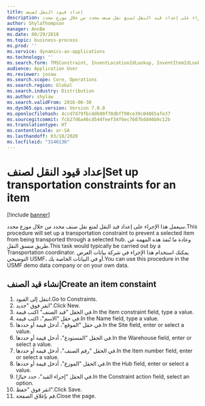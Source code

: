 ```yaml
---
title: إعداد قيود النقل لصنف
description: سيعمل هذا الإجراء على إعداد قيد النقل لمنع نقل صنف محدد من خلال موزع محدد.
author: ShylaThompson
manager: AnnBe
ms.date: 08/29/2018
ms.topic: business-process
ms.prod: ''
ms.service: dynamics-ax-applications
ms.technology: ''
ms.search.form: TMSConstraint, InventLocationIdLookup, InventItemIdLookupSimple
audience: Application User
ms.reviewer: josaw
ms.search.scope: Core, Operations
ms.search.region: Global
ms.search.industry: Distribution
ms.author: shylaw
ms.search.validFrom: 2016-06-30
ms.dyn365.ops.version: Version 7.0.0
ms.openlocfilehash: 4ccd7d79fbcdd600f78dbff98ce39c04865afe37
ms.sourcegitcommit: fcb27d6a46cd544feef34f6ec7607bdd46b0c12b
ms.translationtype: HT
ms.contentlocale: ar-SA
ms.lasthandoff: 03/18/2020
ms.locfileid: "3146136"
---
```

# <a name="set-up-transportation-constraints-for-an-item"></a><span data-ttu-id="5a2ca-103">إعداد قيود النقل لصنف</span><span class="sxs-lookup"><span data-stu-id="5a2ca-103">Set up transportation constraints for an item</span></span>

[!include [banner](../../includes/banner.md)]

<span data-ttu-id="5a2ca-104">سيعمل هذا الإجراء على إعداد قيد النقل لمنع نقل صنف محدد من خلال موزع محدد.</span><span class="sxs-lookup"><span data-stu-id="5a2ca-104">This procedure will set up a transportation constraint to prevent a selected item from being transported through a selected hub.</span></span> <span data-ttu-id="5a2ca-105">وعادة ما تُنفذ هذه المهمة عن طريق منسق النقل.</span><span class="sxs-lookup"><span data-stu-id="5a2ca-105">This task would typically be carried out by a Transportation coordinator.</span></span> <span data-ttu-id="5a2ca-106">يمكنك استخدام هذا الإجراء في شركة بيانات العرض التوضيحي USMF، أو في البيانات الخاصة بك.</span><span class="sxs-lookup"><span data-stu-id="5a2ca-106">You can use this procedure in the USMF demo data company or on your own data.</span></span>


## <a name="create-an-item-constaint"></a><span data-ttu-id="5a2ca-107">إنشاء قيد الصنف</span><span class="sxs-lookup"><span data-stu-id="5a2ca-107">Create an item constaint</span></span>
1. <span data-ttu-id="5a2ca-108">انتقل إلى القيود.</span><span class="sxs-lookup"><span data-stu-id="5a2ca-108">Go to Constraints.</span></span>
2. <span data-ttu-id="5a2ca-109">انقر فوق "جديد".</span><span class="sxs-lookup"><span data-stu-id="5a2ca-109">Click New.</span></span>
3. <span data-ttu-id="5a2ca-110">في الحقل "قيد الصنف" اكتب قيمة.</span><span class="sxs-lookup"><span data-stu-id="5a2ca-110">In the Item constraint field, type a value.</span></span>
4. <span data-ttu-id="5a2ca-111">في حقل "الاسم"، اكتب قيمة.</span><span class="sxs-lookup"><span data-stu-id="5a2ca-111">In the Name field, type a value.</span></span>
5. <span data-ttu-id="5a2ca-112">في حقل "الموقع"، أدخل قيمة أو حددها.</span><span class="sxs-lookup"><span data-stu-id="5a2ca-112">In the Site field, enter or select a value.</span></span>
6. <span data-ttu-id="5a2ca-113">في الحقل "المستودع"، أدخل قيمة أو حددها.</span><span class="sxs-lookup"><span data-stu-id="5a2ca-113">In the Warehouse field, enter or select a value.</span></span>
7. <span data-ttu-id="5a2ca-114">في الحقل "رقم الصنف"، أدخل قيمة أو حددها.</span><span class="sxs-lookup"><span data-stu-id="5a2ca-114">In the Item number field, enter or select a value.</span></span>
8. <span data-ttu-id="5a2ca-115">في الحقل "الموزع"، أدخل قيمة أو حددها.</span><span class="sxs-lookup"><span data-stu-id="5a2ca-115">In the Hub field, enter or select a value.</span></span>
9. <span data-ttu-id="5a2ca-116">في الحقل "إجراء القيد"، حدد خيارًا.</span><span class="sxs-lookup"><span data-stu-id="5a2ca-116">In the Constraint action field, select an option.</span></span>
10. <span data-ttu-id="5a2ca-117">انقر فوق "حفظ".</span><span class="sxs-lookup"><span data-stu-id="5a2ca-117">Click Save.</span></span>
11. <span data-ttu-id="5a2ca-118">قم بإغلاق الصفحة.</span><span class="sxs-lookup"><span data-stu-id="5a2ca-118">Close the page.</span></span>

